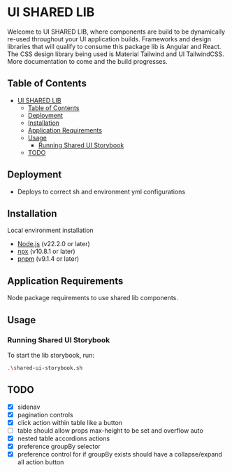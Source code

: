 # UI SHARED LIB

Welcome to UI SHARED LIB, where components are build to be dynamically re-used throughout your UI application builds. Frameworks and design libraries that will qualify to consume this package lib is Angular and React. The CSS design library being used is Material Tailwind and UI TailwindCSS. More documentation to come and the build progresses.

## Table of Contents

- [UI SHARED LIB](#ui-shared-lib)
  - [Table of Contents](#table-of-contents)
  - [Deployment](#deployment)
  - [Installation](#installation)
  - [Application Requirements](#application-requirements)
  - [Usage](#usage)
    - [Running Shared UI Storybook](#running-shared-ui-storybook)
  - [TODO](#todo)

## Deployment

- Deploys to correct sh and environment yml configurations

## Installation
Local environment installation

- [Node.js](https://nodejs.org/) (v22.2.0 or later)
- [npx](https://www.npmjs.com/) (v10.8.1 or later)
- [pnpm](https://pnpm.io/) (v9.1.4 or later)

## Application Requirements
Node package requirements to use shared lib components.

## Usage

### Running Shared UI Storybook

To start the lib storybook, run:

```bash
.\shared-ui-storybook.sh
```
## TODO
- [x] sidenav
- [x] pagination controls
- [x] click action within table like a button
- [ ] table should allow props max-height to be set and overflow auto
- [x] nested table accordions actions
- [x] preference groupBy selector
- [x] preference control for if groupBy exists should have a collapse/expand all action button